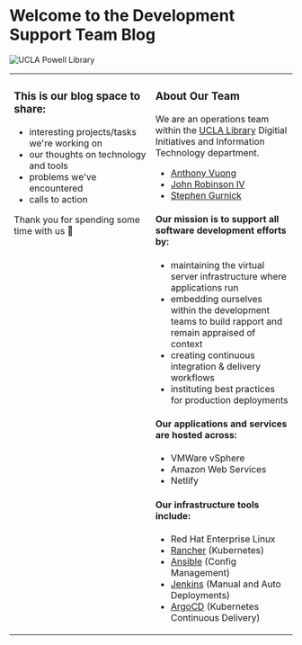 # Welcome to the Development Support Team Blog

![UCLA Powell Library](https://static.library.ucla.edu/craftassetsprod/images/_fullscreen/UCLA_LibraryLocations_Powell.jpg ':no-zoom')

<table style="width: 100%">
<tr style="vertical-align:top" >
<td style="width:50%">

### This is our blog space to share:
* interesting projects/tasks we're working on
* our thoughts on technology and tools
* problems we've encountered
* calls to action

Thank you for spending some time with us :wave:

</td>
<td style="width:50%">

### About Our Team
We are an operations team within the [UCLA Library](https://www.library.ucla.edu) Digitial Initiatives and Information Technology department. 
* [Anthony Vuong](https://www.library.ucla.edu/about/staff/anthony-vuong)
* [John Robinson IV](https://www.library.ucla.edu/about/staff/john-h-robinson-iv)
* [Stephen Gurnick](https://www.library.ucla.edu/about/staff/stephen-e-gurnick)

#### Our mission is to support all software development efforts by:
* maintaining the virtual server infrastructure where applications run
* embedding ourselves within the development teams to build rapport and remain appraised of context
* creating continuous integration & delivery workflows
* instituting best practices for production deployments 

#### Our applications and services are hosted across:
* VMWare vSphere
* Amazon Web Services
* Netlify

#### Our infrastructure tools include:
* Red Hat Enterprise Linux
* [Rancher](https://www.rancher.com) (Kubernetes)
* [Ansible](https://www.ansible.com) (Config Management)
* [Jenkins](https://www.jenkins.io/) (Manual and Auto Deployments)
* [ArgoCD](https://argo-cd.readthedocs.io/en/stable/) (Kubernetes Continuous Delivery)

</td>
</tr>
</table>

